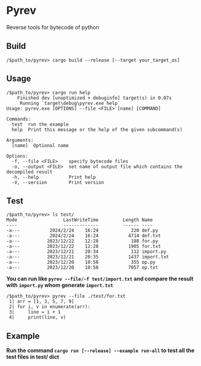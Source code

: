 # Pyrev

Reverse tools for bytecode of python


## Build

```shell
/$path_to/pyrev> cargo build --release [--target your_target_os]
```


## Usage

```shell
/$path_to/pyrev> cargo run help
    Finished dev [unoptimized + debuginfo] target(s) in 0.07s
     Running `target\debug\pyrev.exe help`
Usage: pyrev.exe [OPTIONS] --file <FILE> [name] [COMMAND]

Commands:
  test  run the example
  help  Print this message or the help of the given subcommand(s)

Arguments:
  [name]  Optional name

Options:
  -f, --file <FILE>    specify bytecode files
  -o, --output <FILE>  set name of output file which contains the decompiled result
  -h, --help           Print help
  -V, --version        Print version
```


## Test

```shell
/$path_to/pyrev> ls test/
Mode                 LastWriteTime         Length Name
----                 -------------         ------ ----
-a---           2024/2/24    16:24            220 def.py
-a---           2024/2/24    16:24           4714 def.txt
-a---          2023/12/22    12:28            188 for.py
-a---          2023/12/22    12:28           1905 for.txt
-a---          2023/12/21    20:34            112 import.py
-a---          2023/12/21    20:35           1437 import.txt
-a---          2023/12/20    10:58            355 op.py
-a---          2023/12/20    10:58           7057 op.txt
```

**You can run like `pyrev --file/-f test/import.txt` and compare the result with `import.py` whom generate `import.txt`**

```shell
/$path_to/pyrev> pyrev --file ./test/for.txt
 1| arr = [1, 3, 5, 7, 9]
 2| for i, v in enumerate(arr):
 3|     line = i + 1
 4|     print(line, v)
```

## Example

**Run the command `cargo run [--release] --example run-all` to test all the test files in test/ dict**
